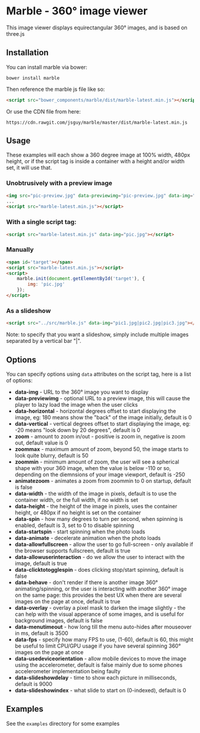 # Marble - 360° image viewer

This image viewer displays equirectangular 360° images, and is based on three.js

## Installation

You can install marble via bower:

```
bower install marble
```

Then reference the marble js file like so:

```html
<script src="bower_components/marble/dist/marble-latest.min.js"></script>
```

Or use the CDN file from here:

```
https://cdn.rawgit.com/jsguy/marble/master/dist/marble-latest.min.js
```

## Usage

These examples will each show a 360 degree image at 100% width, 480px height, or if the script tag is inside a container with a height and/or width set, it will use that.

### Unobtrusively with a preview image

```html
<img src="pic-preview.jpg" data-previewimg="pic-preview.jpg" data-img="pic.jpg">
...
<script src="marble-latest.min.js"></script>
```

### With a single script tag:

```html
<script src="marble-latest.min.js" data-img="pic.jpg"></script>
```

### Manually

```html
<span id='target'></span>
<script src="marble-latest.min.js"></script>
<script>
	marble.init(document.getElementById('target'), {
		img: 'pic.jpg'
	});
</script>
```

### As a slideshow

```html
<script src="../src/marble.js" data-img="pic1.jpg|pic2.jpg|pic3.jpg"></script>
```

Note: to specify that you want a slideshow, simply include multiple images separated by a vertical bar "|".

## Options

You can specify options using `data` attributes on the script tag, here is a list of options:

* **data-img** - URL to the 360° image you want to display
* **data-previewimg** - optional URL to a preview image, this will cause the player to lazy load the image when the user clicks
* **data-horizontal** - horizontal degrees offset to start displaying the image, eg: 180 means show the "back" of the image initially, default is 0
* **data-vertical** - vertical degrees offset to start displaying the image, eg: -20 means "look down by 20 degrees", default is 0
* **zoom** - amount to zoom in/out - positive is zoom in, negative is zoom out, default value is 0
* **zoommax** - maximum amount of zoom, beyond 50, the image starts to look quite blurry, default is 50
* **zoommin** - minimum amount of zoom, the user will see a spherical shape with your 360 image, when the value is below -110 or so, depending on the diemnsions of your image viewport, default is -250
* **animatezoom** - animates a zoom from zoommin to 0 on startup, default is false
* **data-width** - the width of the image in pixels, default is to use the container width, or the full width, if no width is set
* **data-height** - the height of the image in pixels, uses the container height, or 480px if no height is set on the container
* **data-spin** - how many degrees to turn per second, when spinning is enabled, default is 3, set to 0 to disable spinning
* **data-startspin** - start spinning when the photo loads
* **data-animate** - decelerate animation when the photo loads
* **data-allowfullscreen** - allow the user to go full-screen - only available if the browser supports fullscreen, default is true
* **data-allowuserinteraction** - do we allow the user to interact with the image, default is true
* **data-clicktotogglespin** - does clicking stop/start spinning, default is false
* **data-behave** - don't render if there is another image 360° animating/spinning, or the user is interacting with another 360° image on the same page: this provides the best UX when there are several images on the page at once, default is true
* **data-overlay** - overlay a pixel mask to darken the image slightly - the can help with the visual apperance of some images, and is useful for background images, default is false
* **data-menutimeout** - how long till the menu auto-hides after mouseover in ms, default is 3500
* **data-fps** - specify how many FPS to use, (1-60), default is 60, this might be useful to limit CPU/GPU usage if you have several spinning 360° images on the page at once
* **data-usedeviceorientation** - allow mobile devices to move the image using the accelerometer, default is false mainly due to some phones accelerometer implementation being faulty
* **data-slideshowdelay** - time to show each picture in milliseconds, default is 9000
* **data-slideshowindex** - what slide to start on (0-indexed), default is 0


## Examples

See the `examples` directory for some examples